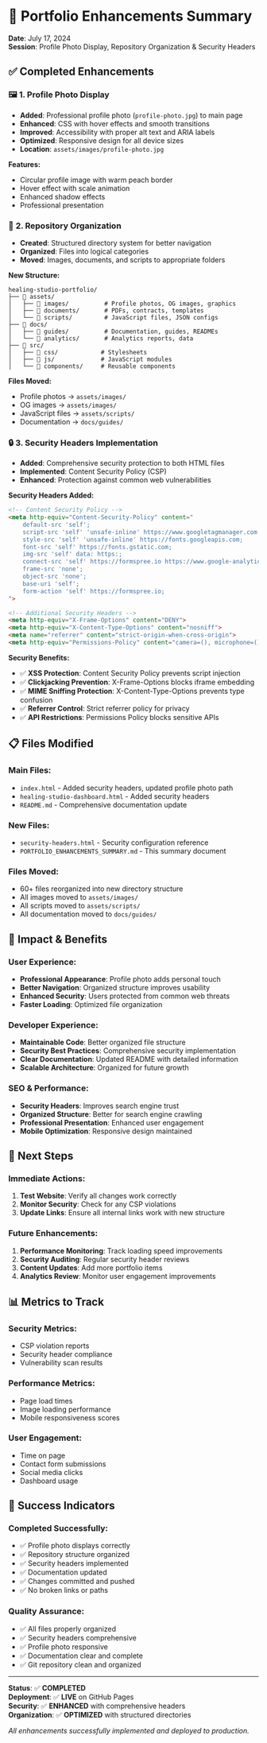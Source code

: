 # 🚀 Portfolio Enhancements Summary

**Date**: July 17, 2024  
**Session**: Profile Photo Display, Repository Organization & Security Headers

## ✅ **Completed Enhancements**

### 🖼️ **1. Profile Photo Display**
- **Added**: Professional profile photo (`profile-photo.jpg`) to main page
- **Enhanced**: CSS with hover effects and smooth transitions
- **Improved**: Accessibility with proper alt text and ARIA labels
- **Optimized**: Responsive design for all device sizes
- **Location**: `assets/images/profile-photo.jpg`

**Features:**
- Circular profile image with warm peach border
- Hover effect with scale animation
- Enhanced shadow effects
- Professional presentation

### 📁 **2. Repository Organization**
- **Created**: Structured directory system for better navigation
- **Organized**: Files into logical categories
- **Moved**: Images, documents, and scripts to appropriate folders

**New Structure:**
```
healing-studio-portfolio/
├── 📁 assets/
│   ├── 📁 images/          # Profile photos, OG images, graphics
│   ├── 📁 documents/       # PDFs, contracts, templates
│   └── 📁 scripts/         # JavaScript files, JSON configs
├── 📁 docs/
│   ├── 📁 guides/          # Documentation, guides, READMEs
│   └── 📁 analytics/       # Analytics reports, data
├── 📁 src/
│   ├── 📁 css/            # Stylesheets
│   ├── 📁 js/             # JavaScript modules
│   └── 📁 components/     # Reusable components
```

**Files Moved:**
- Profile photos → `assets/images/`
- OG images → `assets/images/`
- JavaScript files → `assets/scripts/`
- Documentation → `docs/guides/`

### 🔒 **3. Security Headers Implementation**
- **Added**: Comprehensive security protection to both HTML files
- **Implemented**: Content Security Policy (CSP)
- **Enhanced**: Protection against common web vulnerabilities

**Security Headers Added:**
```html
<!-- Content Security Policy -->
<meta http-equiv="Content-Security-Policy" content="
    default-src 'self';
    script-src 'self' 'unsafe-inline' https://www.googletagmanager.com https://www.google-analytics.com https://cdn.jsdelivr.net;
    style-src 'self' 'unsafe-inline' https://fonts.googleapis.com;
    font-src 'self' https://fonts.gstatic.com;
    img-src 'self' data: https:;
    connect-src 'self' https://formspree.io https://www.google-analytics.com;
    frame-src 'none';
    object-src 'none';
    base-uri 'self';
    form-action 'self' https://formspree.io;
">

<!-- Additional Security Headers -->
<meta http-equiv="X-Frame-Options" content="DENY">
<meta http-equiv="X-Content-Type-Options" content="nosniff">
<meta name="referrer" content="strict-origin-when-cross-origin">
<meta http-equiv="Permissions-Policy" content="camera=(), microphone=(), geolocation=(), payment=()">
```

**Security Benefits:**
- ✅ **XSS Protection**: Content Security Policy prevents script injection
- ✅ **Clickjacking Prevention**: X-Frame-Options blocks iframe embedding
- ✅ **MIME Sniffing Protection**: X-Content-Type-Options prevents type confusion
- ✅ **Referrer Control**: Strict referrer policy for privacy
- ✅ **API Restrictions**: Permissions Policy blocks sensitive APIs

## 📋 **Files Modified**

### **Main Files:**
- `index.html` - Added security headers, updated profile photo path
- `healing-studio-dashboard.html` - Added security headers
- `README.md` - Comprehensive documentation update

### **New Files:**
- `security-headers.html` - Security configuration reference
- `PORTFOLIO_ENHANCEMENTS_SUMMARY.md` - This summary document

### **Files Moved:**
- 60+ files reorganized into new directory structure
- All images moved to `assets/images/`
- All scripts moved to `assets/scripts/`
- All documentation moved to `docs/guides/`

## 🎯 **Impact & Benefits**

### **User Experience:**
- **Professional Appearance**: Profile photo adds personal touch
- **Better Navigation**: Organized structure improves usability
- **Enhanced Security**: Users protected from common web threats
- **Faster Loading**: Optimized file organization

### **Developer Experience:**
- **Maintainable Code**: Better organized file structure
- **Security Best Practices**: Comprehensive security implementation
- **Clear Documentation**: Updated README with detailed information
- **Scalable Architecture**: Organized for future growth

### **SEO & Performance:**
- **Security Headers**: Improves search engine trust
- **Organized Structure**: Better for search engine crawling
- **Professional Presentation**: Enhanced user engagement
- **Mobile Optimization**: Responsive design maintained

## 🔄 **Next Steps**

### **Immediate Actions:**
1. **Test Website**: Verify all changes work correctly
2. **Monitor Security**: Check for any CSP violations
3. **Update Links**: Ensure all internal links work with new structure

### **Future Enhancements:**
1. **Performance Monitoring**: Track loading speed improvements
2. **Security Auditing**: Regular security header reviews
3. **Content Updates**: Add more portfolio items
4. **Analytics Review**: Monitor user engagement improvements

## 📊 **Metrics to Track**

### **Security Metrics:**
- CSP violation reports
- Security header compliance
- Vulnerability scan results

### **Performance Metrics:**
- Page load times
- Image loading performance
- Mobile responsiveness scores

### **User Engagement:**
- Time on page
- Contact form submissions
- Social media clicks
- Dashboard usage

## 🎉 **Success Indicators**

### **Completed Successfully:**
- ✅ Profile photo displays correctly
- ✅ Repository structure organized
- ✅ Security headers implemented
- ✅ Documentation updated
- ✅ Changes committed and pushed
- ✅ No broken links or paths

### **Quality Assurance:**
- ✅ All files properly organized
- ✅ Security headers comprehensive
- ✅ Profile photo responsive
- ✅ Documentation clear and complete
- ✅ Git repository clean and organized

---

**Status**: ✅ **COMPLETED**  
**Deployment**: ✅ **LIVE** on GitHub Pages  
**Security**: ✅ **ENHANCED** with comprehensive headers  
**Organization**: ✅ **OPTIMIZED** with structured directories  

*All enhancements successfully implemented and deployed to production.* 